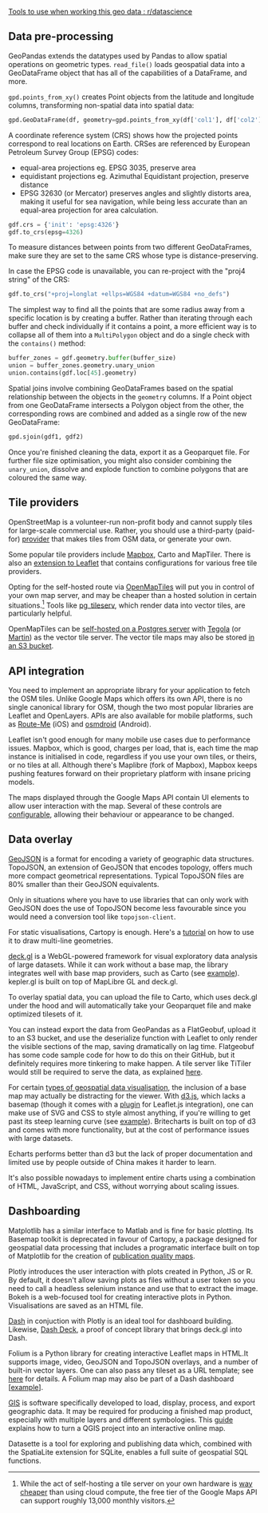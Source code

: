 [Tools to use when working this geo data : r/datascience](https://www.reddit.com/r/datascience/comments/15w0bsw/comment/jx2wryb/)

## Data pre-processing

GeoPandas extends the datatypes used by Pandas to allow spatial operations on geometric types. `read_file()` loads geospatial data into a GeoDataFrame object that has all of the capabilities of a DataFrame, and more.

`gpd.points_from_xy()` creates Point objects from the latitude and longitude columns, transforming non-spatial data into spatial data:
```python
gpd.GeoDataFrame(df, geometry=gpd.points_from_xy(df['col1'], df['col2']))
```
A coordinate reference system (CRS) shows how the projected points correspond to real locations on Earth. CRSes are referenced by European Petroleum Survey Group (EPSG) codes:
   -  equal-area projections eg. EPSG 3035, preserve area
   -  equidistant projections eg. Azimuthal Equidistant projection, preserve distance
   -  EPSG 32630 (or Mercator) preserves angles and slightly distorts area, making it useful for sea navigation, while being less accurate than an equal-area projection for area calculation.
 ```python
gdf.crs = {'init': 'epsg:4326'}
gdf.to_crs(epsg=4326)
```
To measure distances between points from two different GeoDataFrames, make sure they are set to the same CRS whose type is distance-preserving.

In case the EPSG code is unavailable, you can re-project with the "proj4 string" of the CRS:
```python
gdf.to_crs("+proj=longlat +ellps=WGS84 +datum=WGS84 +no_defs")
```
The simplest way to find all the points that are some radius away from a specific location is by creating a buffer. Rather than iterating through each buffer and check individually if it contains a point, a more efficient way is to collapse all of them into a `MultiPolygon` object and do a single check with the `contains()` method:
```python
buffer_zones = gdf.geometry.buffer(buffer_size)
union = buffer_zones.geometry.unary_union
union.contains(gdf.loc[45].geometry)
```
Spatial joins involve combining GeoDataFrames based on the spatial relationship between the objects in the `geometry` columns. If a Point object from one GeoDataFrame intersects a Polygon object from the other, the corresponding rows are combined and added as a single row of the new GeoDataFrame:
```python
gpd.sjoin(gdf1, gdf2)
```
Once you're finished cleaning the data, export it as a Geoparquet file. For further file size optimisation, you might also consider combining the `unary_union`, dissolve and explode function to combine polygons that are coloured the same way. 

## Tile providers

OpenStreetMap is a volunteer-run non-profit body and cannot supply tiles for large-scale commercial use. Rather, you should use a third-party (paid-for) [provider](https://switch2osm.org/providers/) that makes tiles from OSM data, or generate your own. 

Some popular tile providers include [Mapbox](https://gomasuga.com/blog/mapbox-google-maps-alternative), Carto and MapTiler. There is also an [extension to Leaflet](https://github.com/leaflet-extras/leaflet-providers) that contains configurations for various free tile providers.

Opting for the self-hosted route via [OpenMapTiles](https://openmaptiles.org/) will put you in control of your own map server, and may be cheaper than a hosted solution in certain situations.[^1] Tools like [pg_tileserv](https://github.com/CrunchyData/pg_tileserv), which render data into vector tiles, are particularly helpful.

OpenMapTiles can be [self-hosted on a Postgres server](https://github.com/dechristopher/tegola-omt) with [Tegola](https://github.com/go-spatial/tegola) (or [Martin](https://github.com/maplibre/martin)) as the vector tile server. The vector tile maps may also be stored [in an S3 bucket](https://support.maptiler.com/i74-map-hosting-on-amazon-s3).

## API integration

You need to implement an appropriate library for your application to fetch the OSM tiles. Unlike Google Maps which offers its own API, there is no single canonical library for OSM, though the two most popular libraries are Leaflet and OpenLayers. APIs are also available for mobile platforms, such as [Route-Me](https://github.com/route-me/route-me) (iOS) and [osmdroid](https://github.com/osmdroid/osmdroid) (Android).

Leaflet isn't good enough for many mobile use cases due to performance issues. Mapbox, which is good, charges per load, that is, each time the map instance is initialised in code, regardless if you use your own tiles, or theirs, or no tiles at all. Although there's Maplibre (fork of Mapbox), Mapbox keeps pushing features forward on their proprietary platform with insane pricing models. 

The maps displayed through the Google Maps API contain UI elements to allow user interaction with the map. Several of these controls are [configurable](https://developers.google.com/maps/documentation/javascript/controls), allowing their behaviour or appearance to be changed.

## Data overlay

[GeoJSON](https://www.youtube.com/watch?v=8RPfrhzRw2s) is a format for encoding a variety of geographic data structures. TopoJSON, an extension of GeoJSON that encodes topology, offers much more compact geometrical representations. Typical TopoJSON files are 80% smaller than their GeoJSON equivalents. 

Only in situations where you have to use libraries that can only work with GeoJSON does the use of TopoJSON become less favourable since you would need a conversion tool like `topojson-client`.

For static visualisations, Cartopy is enough. Here's a [tutorial](https://www.net-analysis.com/blog/cartopymultiline.html) on how to use it to draw multi-line geometries.

[deck.gl](https://deck.gl/) is a WebGL-powered framework for visual exploratory data analysis of large datasets. While it can work without a base map, the library integrates well with base map providers, such as Carto (see [example](https://dancooksonresearch.carto.com/u/dancookson/viz/49ca276c-adf9-454a-8f64-0ccf0e46eed0/embed_map)). kepler.gl is built on top of MapLibre GL and deck.gl.

To overlay spatial data, you can upload the file to Carto, which uses deck.gl under the hood and will automatically take your Geoparquet file and make optimized tilesets of it.

You can instead export the data from GeoPandas as a FlatGeobuf, upload it to an S3 bucket, and use the deserialize function with Leaflet to only render the visible sections of the map, saving dramatically on lag time. Flatgeobuf has some code sample code for how to do this on their GitHub, but it definitely requires more tinkering to make happen. A tile server like TiTiler would still be required to serve the data, as explained [here](https://medium.com/@mdavid800/plotly-dash-interactive-mapping-dash-leaflet-titiler-e0c362d15e4).

For certain [types of geospatial data visualisation](https://www.safegraph.com/guides/visualizing-geospatial-data),  the inclusion of a base map may actually be distracting for the viewer. With [d3.js](https://d3js.org/), which lacks a basemap (though it comes with a [plugin](https://d3-discovery.net/) for Leaflet.js integration), one can make use of SVG and CSS to style almost anything, if you're willing to get past its steep learning curve (see [example](https://observablehq.com/@d3/choropleth/2?intent=fork)). Britecharts is built on top of d3 and comes with more functionality, but at the cost of performance issues with large datasets.

Echarts performs better than d3 but the lack of proper documentation and limited use by people outside of China makes it harder to learn.

It's also possible nowadays to implement entire charts using a combination of HTML, JavaScript, and CSS, without worrying about scaling issues. 

## Dashboarding

Matplotlib has a similar interface to Matlab and is fine for basic plotting. Its Basemap toolkit is deprecated in favour of Cartopy, a package designed for geospatial data processing that includes a programatic interface built on top of Matplotlib for the creation of [publication quality maps](https://medium.com/@lubomirfranko/climate-data-visualisation-with-python-visualise-climate-data-using-cartopy-and-xarray-cf35a60ca8ee).

Plotly introduces the user interaction with plots created in Python, JS or R. By default, it doesn't allow saving plots as files without a user token so you need to call a headless selenium instance and use that to extract the image.  Bokeh is a web-focused tool for creating interactive plots in Python. Visualisations are saved as an HTML file.

[Dash](https://github.com/plotly/dash) in conjuction with Plotly is an ideal tool for dashboard building. Likewise, [Dash Deck](https://github.com/plotly/dash-deck), a proof of concept library that brings deck.gl into Dash.

Folium is a Python library for creating interactive Leaflet maps in HTML.It supports image, video, GeoJSON and TopoJSON overlays, and a number of built-in vector layers. One can also pass any tileset as a URL template; see [here](https://github.com/python-visualization/folium/tree/master/folium/templates/tiles) for details. A Folium map may also be part of a Dash dashboard [[example](https://github.com/riteshsharma29/Dash_Location_App/tree/main)].

[GIS](https://mangomap.com/what-is-gis) is software specifically developed to load, display, process, and export geographic data. It may be required for producing a finished map product, especially with multiple layers and different symbologies. This [guide](https://mapscaping.com/qgis-projects-into-interactive-online-maps/) explains how to turn a QGIS project into an interactive online map.

Datasette is a tool for exploring and publishing data which, combined with the SpatiaLite extension for SQLite, enables a full suite of geospatial SQL functions.

[^1]: While the act of self-hosting a tile server on your own hardware is [way cheaper](https://wcedmisten.fyi/post/self-hosting-osm/?utm_source=pocket_reader#user-content-fn-google-maps) than using cloud compute, the free tier of the Google Maps API can support roughly 13,000 monthly visitors.